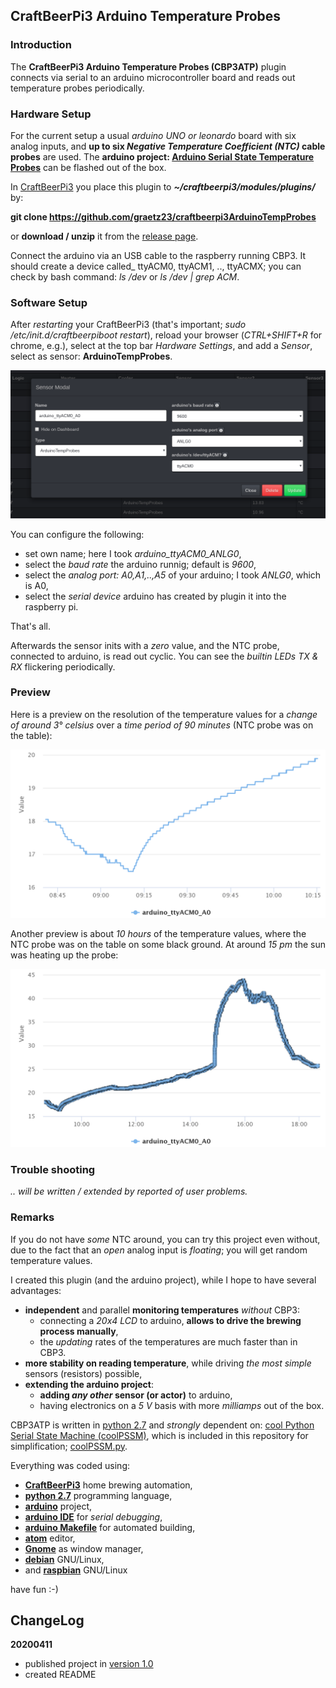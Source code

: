 ## CraftBeerPi3 Arduino Temperature Probes

### Introduction

The **CraftBeerPi3 Arduino Temperature Probes (CBP3ATP)** plugin connects via serial to an arduino microcontroller board and reads out temperature probes periodically.

### Hardware Setup

For the current setup a usual _arduino UNO or leonardo_ board with six analog inputs, and **up to six _Negative Temperature Coefficient (NTC)_ cable probes** are used. The **arduino project: [Arduino Serial State Temperature Probes](https://github.com/graetz23/ArduinoSerialStateTempProbes)** can be flashed out of the box.

In [CraftBeerPi3](https://github.com/Manuel83/craftbeerpi3) you place this plugin to **_~/craftbeerpi3/modules/plugins/_** by:

**git clone https://github.com/graetz23/craftbeerpi3ArduinoTempProbes**

 or **download / unzip** it from the [release page](https://github.com/graetz23/craftbeerpi3ArduinoTempProbes/releases).  

Connect the arduino via an USB cable to the raspberry running CBP3. It should create a device called_ ttyACM0, ttyACM1, .., ttyACMX; you can check by bash command: _ls /dev_ or _ls /dev | grep ACM_.

### Software Setup

After _restarting_ your CraftBeerPi3 (that's important; _sudo /etc/init.d/craftbeerpiboot restart_), reload your browser (_CTRL+SHIFT+R_ for chrome, e.g.), select at the top bar _Hardware Settings_, and add a _Sensor_, select as sensor: **ArduinoTempProbes**.

![ArduinoTempProbes config menu](CBP3ATP_config.png)

You can configure the following:
  - set own name; here I took _arduino_ttyACM0_ANLG0_,
  - select the _baud rate_ the arduino runnig; default is _9600_,
  - select the _analog port: A0,A1,..,A5_ of your arduino; I took _ANLG0_, which is A0,
  - select the _serial device_ arduino has created by plugin it into the raspberry pi.

That's all.

Afterwards the sensor inits with a _zero_ value, and the NTC probe, connected to arduino, is read out cyclic. You can see the _builtin LEDs TX \& RX_ flickering periodically.

### Preview

Here is a preview on the resolution of the temperature values for a _change of around 3° celsius_ over a _time period of 90 minutes_ (NTC probe was on the table):

![ArduinoTempProbes config menu](CBP3ATP_resolution.png)

Another preview is about _10 hours_ of the temperature values, where the NTC probe was on the table on some black ground. At around _15 pm_ the sun was heating up the probe:

![ArduinoTempProbes config menu](CBP3ATP_daylight.png)

### Trouble shooting
_.. will be written / extended by reported of user problems._

### Remarks
If you do not have _some_ NTC around, you can try this project even without, due to the fact that an _open_ analog input is _floating_; you will get random temperature values.

I created this plugin (and the arduino project), while I hope to have several advantages:
  - **independent** and parallel **monitoring temperatures** _without_ CBP3:
    - connecting a _20x4 LCD_ to arduino, **allows to drive the brewing process manually**,
    - the _updating_ rates of the temperatures are much faster than in CBP3.
  - **more stability on reading temperature**, while driving _the most simple_ sensors (resistors) possible,
  - **extending the arduino project**:
    - **adding _any other_ sensor (or actor)** to arduino,
    - having electronics on a _5 V_ basis with more _milliamps_ out of the box.

CBP3ATP is written in [python 2.7](https://www.python.org/) and _strongly_ dependent on: [cool Python Serial State Machine (coolPSSM)](https://github.com/graetz23/coolPythonSerialStateMachine), which is included in this repository for simplification; [coolPSSM.py](https://github.com/graetz23/coolPythonSerialStateMachine/blob/master/coolPSSM.py).

Everything was coded using:

  - [**CraftBeerPi3**](https://github.com/Manuel83/craftbeerpi3) home brewing automation,
  - [**python 2.7**](https://www.python.org/) programming language,
  - [**arduino**](https://www.arduino.cc/) project,
  - [**arduino IDE**](https://www.arduino.cc/en/main/software) for _serial debugging_,
  - [**arduino Makefile**](https://github.com/sudar/Arduino-Makefile) for automated building,
  - [**atom**](https://atom.io/) editor,
  - [**Gnome**](https://www.gnome.org/) as window manager,
  - [**debian**](https://www.debian.org/) GNU/Linux,
  - and [**raspbian**](https://www.raspbian.org/) GNU/Linux

have fun :-)

## ChangeLog

**20200411**
  - published project in [version 1.0](https://github.com/graetz23/craftbeerpi3ArduinoTempProbes/releases)
  - created README
